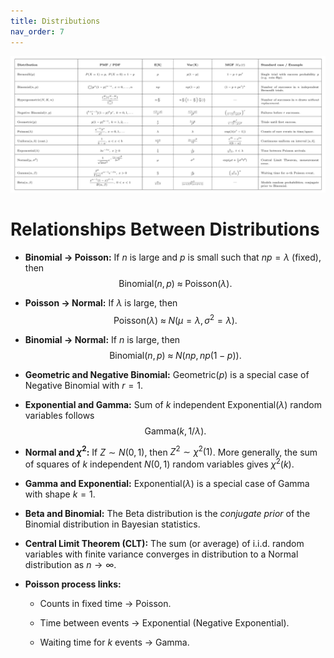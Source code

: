```yaml
---
title: Distributions
nav_order: 7
---
```


![Distributions](distributions.png)


Relationships Between Distributions
===================================

-   **Binomial $\to$ Poisson:** If $n$ is large and $p$ is small such
    that $np=\lambda$ (fixed), then
    $$\text{Binomial}(n,p) \;\approx\; \text{Poisson}(\lambda).$$

-   **Poisson $\to$ Normal:** If $\lambda$ is large, then
    $$\text{Poisson}(\lambda) \;\approx\; N(\mu=\lambda, \sigma^2=\lambda).$$

-   **Binomial $\to$ Normal:** If $n$ is large, then
    $$\text{Binomial}(n,p) \;\approx\; N(np, np(1-p)).$$

-   **Geometric and Negative Binomial:** Geometric($p$) is a special
    case of Negative Binomial with $r=1$.

-   **Exponential and Gamma:** Sum of $k$ independent
    $\text{Exponential}(\lambda)$ random variables follows
    $$\text{Gamma}(k, 1/\lambda).$$

-   **Normal and $\chi^2$:** If $Z \sim N(0,1)$, then
    $Z^2 \sim \chi^2(1)$. More generally, the sum of squares of $k$
    independent $N(0,1)$ random variables gives $\chi^2(k)$.

-   **Gamma and Exponential:** Exponential($\lambda$) is a special case
    of Gamma with shape $k=1$.

-   **Beta and Binomial:** The Beta distribution is the *conjugate
    prior* of the Binomial distribution in Bayesian statistics.

-   **Central Limit Theorem (CLT):** The sum (or average) of i.i.d.
    random variables with finite variance converges in distribution to a
    Normal distribution as $n \to \infty$.

-   **Poisson process links:**

    -   Counts in fixed time $\to$ Poisson.

    -   Time between events $\to$ Exponential (Negative Exponential).

    -   Waiting time for $k$ events $\to$ Gamma.

